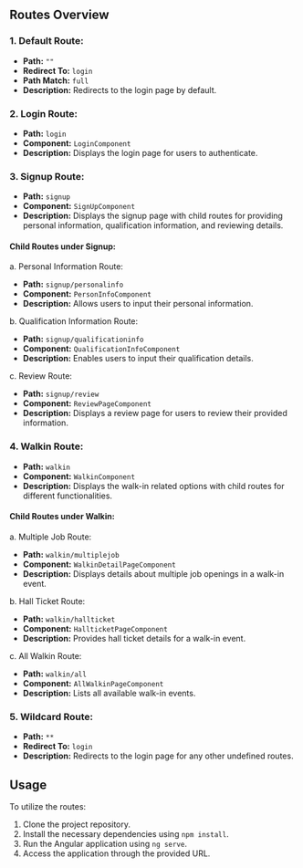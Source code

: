 

## Routes Overview

### 1. Default Route:

- **Path:** `""`
- **Redirect To:** `login`
- **Path Match:** `full`
- **Description:** Redirects to the login page by default.

### 2. Login Route:

- **Path:** `login`
- **Component:** `LoginComponent`
- **Description:** Displays the login page for users to authenticate.

### 3. Signup Route:

- **Path:** `signup`
- **Component:** `SignUpComponent`
- **Description:** Displays the signup page with child routes for providing personal information, qualification information, and reviewing details.

#### Child Routes under Signup:

   a. Personal Information Route:
   
   - **Path:** `signup/personalinfo`
   - **Component:** `PersonInfoComponent`
   - **Description:** Allows users to input their personal information.
   
   b. Qualification Information Route:
   
   - **Path:** `signup/qualificationinfo`
   - **Component:** `QualificationInfoComponent`
   - **Description:** Enables users to input their qualification details.
   
   c. Review Route:
   
   - **Path:** `signup/review`
   - **Component:** `ReviewPageComponent`
   - **Description:** Displays a review page for users to review their provided information.

### 4. Walkin Route:

- **Path:** `walkin`
- **Component:** `WalkinComponent`
- **Description:** Displays the walk-in related options with child routes for different functionalities.

#### Child Routes under Walkin:

   a. Multiple Job Route:
   
   - **Path:** `walkin/multiplejob`
   - **Component:** `WalkinDetailPageComponent`
   - **Description:** Displays details about multiple job openings in a walk-in event.
   
   b. Hall Ticket Route:
   
   - **Path:** `walkin/hallticket`
   - **Component:** `HallticketPageComponent`
   - **Description:** Provides hall ticket details for a walk-in event.
   
   c. All Walkin Route:
   
   - **Path:** `walkin/all`
   - **Component:** `AllWalkinPageComponent`
   - **Description:** Lists all available walk-in events.

### 5. Wildcard Route:

- **Path:** `**`
- **Redirect To:** `login`
- **Description:** Redirects to the login page for any other undefined routes.

## Usage

To utilize the routes:

1. Clone the project repository.
2. Install the necessary dependencies using `npm install`.
3. Run the Angular application using `ng serve`.
4. Access the application through the provided URL.

